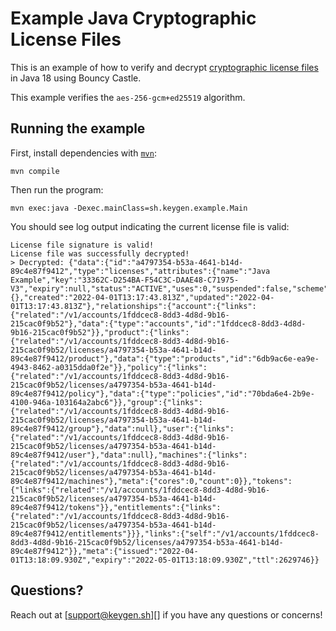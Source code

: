 # Example Java Cryptographic License Files

This is an example of how to verify and decrypt [cryptographic license files][docs] in Java 18 using Bouncy Castle.

This example verifies the `aes-256-gcm+ed25519` algorithm.

## Running the example

First, install dependencies with [`mvn`][maven]:

```
mvn compile
```

Then run the program:

```
mvn exec:java -Dexec.mainClass=sh.keygen.example.Main
```

You should see log output indicating the current license file is valid:

```
License file signature is valid!
License file was successfully decrypted!
> Decrypted: {"data":{"id":"a4797354-b53a-4641-b14d-89c4e87f9412","type":"licenses","attributes":{"name":"Java Example","key":"33362C-D254BA-F54C3C-DAAE48-C71975-V3","expiry":null,"status":"ACTIVE","uses":0,"suspended":false,"scheme":null,"encrypted":false,"strict":false,"floating":false,"concurrent":false,"protected":true,"maxMachines":1,"maxCores":null,"maxUses":null,"requireHeartbeat":false,"requireCheckIn":false,"lastValidated":null,"lastCheckIn":null,"nextCheckIn":null,"metadata":{},"created":"2022-04-01T13:17:43.813Z","updated":"2022-04-01T13:17:43.813Z"},"relationships":{"account":{"links":{"related":"/v1/accounts/1fddcec8-8dd3-4d8d-9b16-215cac0f9b52"},"data":{"type":"accounts","id":"1fddcec8-8dd3-4d8d-9b16-215cac0f9b52"}},"product":{"links":{"related":"/v1/accounts/1fddcec8-8dd3-4d8d-9b16-215cac0f9b52/licenses/a4797354-b53a-4641-b14d-89c4e87f9412/product"},"data":{"type":"products","id":"6db9ac6e-ea9e-4943-8462-a0315dda0f2e"}},"policy":{"links":{"related":"/v1/accounts/1fddcec8-8dd3-4d8d-9b16-215cac0f9b52/licenses/a4797354-b53a-4641-b14d-89c4e87f9412/policy"},"data":{"type":"policies","id":"70bda6e4-2b9e-4100-946a-103164a2abc6"}},"group":{"links":{"related":"/v1/accounts/1fddcec8-8dd3-4d8d-9b16-215cac0f9b52/licenses/a4797354-b53a-4641-b14d-89c4e87f9412/group"},"data":null},"user":{"links":{"related":"/v1/accounts/1fddcec8-8dd3-4d8d-9b16-215cac0f9b52/licenses/a4797354-b53a-4641-b14d-89c4e87f9412/user"},"data":null},"machines":{"links":{"related":"/v1/accounts/1fddcec8-8dd3-4d8d-9b16-215cac0f9b52/licenses/a4797354-b53a-4641-b14d-89c4e87f9412/machines"},"meta":{"cores":0,"count":0}},"tokens":{"links":{"related":"/v1/accounts/1fddcec8-8dd3-4d8d-9b16-215cac0f9b52/licenses/a4797354-b53a-4641-b14d-89c4e87f9412/tokens"}},"entitlements":{"links":{"related":"/v1/accounts/1fddcec8-8dd3-4d8d-9b16-215cac0f9b52/licenses/a4797354-b53a-4641-b14d-89c4e87f9412/entitlements"}}},"links":{"self":"/v1/accounts/1fddcec8-8dd3-4d8d-9b16-215cac0f9b52/licenses/a4797354-b53a-4641-b14d-89c4e87f9412"}},"meta":{"issued":"2022-04-01T13:18:09.930Z","expiry":"2022-05-01T13:18:09.930Z","ttl":2629746}}
```

## Questions?

Reach out at [support@keygen.sh][] if you have any
questions or concerns!

[docs]: https://keygen.sh/docs/api/cryptography/#cryptographic-lic
[maven]: https://mvnrepository.com/
[support]: mailto:support@keygen.sh
